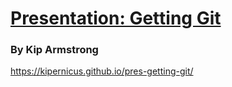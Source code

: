 # [Presentation: Getting Git](https://kipernicus.github.io/pres-getting-git/)
### By Kip Armstrong

https://kipernicus.github.io/pres-getting-git/

